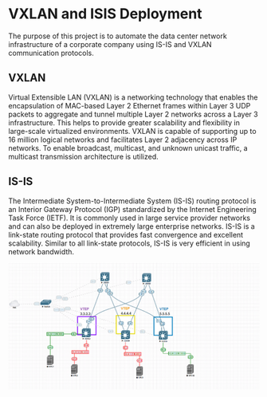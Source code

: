 # VXLAN and ISIS Deployment
The purpose of this project is to automate the data center network infrastructure of a corporate company using IS-IS and VXLAN communication protocols.

## VXLAN
Virtual Extensible LAN (VXLAN) is a networking technology that enables the encapsulation of MAC-based Layer 2 Ethernet frames within Layer 3 UDP packets to aggregate and tunnel multiple Layer 2 networks across a Layer 3 infrastructure. This helps to provide greater scalability and flexibility in large-scale virtualized environments. VXLAN is capable of supporting up to 16 million logical networks and facilitates Layer 2 adjacency across IP networks. To enable broadcast, multicast, and unknown unicast traffic, a multicast transmission architecture is utilized.

## IS-IS

The Intermediate System-to-Intermediate System (IS-IS) routing protocol is an Interior Gateway Protocol (IGP) standardized by the Internet Engineering Task Force (IETF). It is commonly used in large service provider networks and can also be deployed in extremely large enterprise networks. IS-IS is a link-state routing protocol that provides fast convergence and excellent scalability. Similar to all link-state protocols, IS-IS is very efficient in using network bandwidth.

![topology](./topology.png)
 
